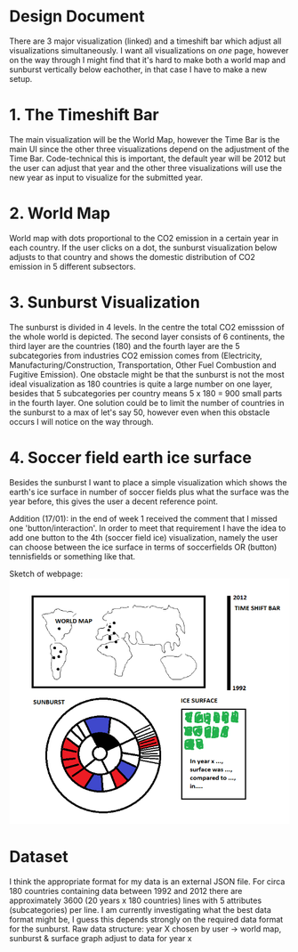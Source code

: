 # Design Document
There are 3 major visualization (linked) and a timeshift bar which adjust all visualizations simultaneously. I want all visualizations on *one* page, however on the way through I might  find that it's hard to make both a world map and sunburst vertically below eachother, in that case I have to make a new setup.

# 1. The Timeshift Bar
The main visualization will be the World Map, however the Time Bar is the main UI since the other three visualizations depend on the adjustment of the Time Bar. Code-technical this is important, the default year will be 2012 but the user can adjust that year and the other three visualizations will use the new year as input to visualize for the submitted year. 

# 2. World Map 
World map with dots proportional to the CO2 emission in a certain year in each country. If the user clicks on a dot, the sunburst visualization below adjusts to that country and shows the domestic distribution of CO2 emission in 5 different subsectors. 

# 3. Sunburst Visualization
The sunburst is divided in 4 levels. In the centre the total CO2 emisssion of the whole world is depicted. The second layer consists of 6 continents, the third layer are the countries (180) and the fourth layer are the 5 subcategories from industries CO2 emission comes from (Electricity, Manufacturing/Construction, Transportation, Other Fuel Combustion and Fugitive Emission). One obstacle might be that the sunburst is not the most ideal visualization as 180 countries is quite a large number on one layer, besides that 5 subcategories per country means 5 x 180 = 900 small parts in the fourth layer. One solution could be to limit the number of countries in the sunburst to a max of let's say 50, however even when this obstacle occurs I will notice on the way through.

# 4. Soccer field earth ice surface
Besides the sunburst I want to place a simple visualization which shows the earth's ice surface in number of soccer fields plus what the surface was the year before, this gives the user a decent reference point.

Addition (17/01): in the end of week 1 received the comment that I missed one 'button/interaction'. In order to meet that requirement I have the idea to add one button to the 4th (soccer field ice) visualization, namely the user can choose between the ice surface in terms of soccerfields OR (button) tennisfields or something like that. 

Sketch of webpage:
![](doc/CO2_visualization.jpg)

# Dataset
I think the appropriate format for my data is an external JSON file. For circa 180 countries containing data between 1992 and 2012 there are approximately 3600 (20 years x 180 countries) lines with 5 attributes (subcategories) per line. I am currently investigating what the best data format might be, I guess this depends strongly on the required data format for the sunburst. 
Raw data structure:
year X chosen by user -> world map, sunburst & surface graph adjust to data for year x
